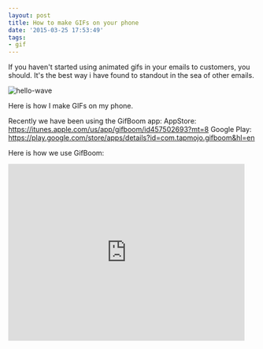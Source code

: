 ```yaml
---
layout: post
title: How to make GIFs on your phone
date: '2015-03-25 17:53:49'
tags:
- gif
---
```


If you haven't started using animated gifs in your emails to customers, you should. It's the best way i have found to standout in the sea of other emails.

![hello-wave](http://sht.tl/pZe3J4)

Here is how I make GIFs on my phone.

Recently we have been using the GifBoom app:
AppStore: https://itunes.apple.com/us/app/gifboom/id457502693?mt=8
Google Play: https://play.google.com/store/apps/details?id=com.tapmojo.gifboom&hl=en

Here is how we use GifBoom:
<iframe width="480" height="360" src="https://www.youtube.com/embed/GZ35PP9EmhI?rel=0" frameborder="0" allowfullscreen></iframe>